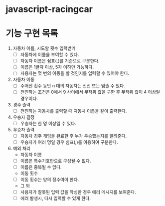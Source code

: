 # javascript-racingcar
# 기능 구현 목록
1. 자동차 이름, 시도할 횟수 입력받기
    - [ ] 자동차에 이름을 부여할 수 있다.
    - [ ] 자동차 이름은 쉼표(,)를 기준으로 구분한다.
    - [ ] 이름은 1글자 이상, 5자 이하만 가능하다.
    - [ ] 사용자는 몇 번의 이동을 할 것인지를 입력할 수 있어야 한다.

2. 자동차 이동
    - [ ] 주어진 횟수 동안 n 대의 자동차는 전진 또는 멈출 수 있다.
    - [ ] 전진하는 조건은 0에서 9 사이에서 무작위 값을 구한 후 무작위 값이 4 이상일 경우이다.
 
3. 경주 출력
    - [ ] 전진하는 자동차를 출력할 때 자동차 이름을 같이 출력한다.

4. 우승자 결정
    - [ ] 우승자는 한 명 이상일 수 있다.

5. 우승자 출력
    - [ ] 자동차 경주 게임을 완료한 후 누가 우승했는지를 알려준다.
    - [ ] 우승자가 여러 명일 경우 쉼표(,)를 이용하여 구분한다.

6. 예외 처리
    - 자동차 이름
    - [ ] 이름은 특수기호만으로 구성될 수 없다.
    - [ ] 이름은 중복될 수 없다.
    
    - 이동 횟수
    - [ ] 이동 횟수는 양의 정수여야 한다.

    - 그 외
    - [ ] 사용자가 잘못된 입력 값을 작성한 경우 에러 메시지를 보여준다.
    - [ ] 에러 발생시, 다시 입력할 수 있게 한다.